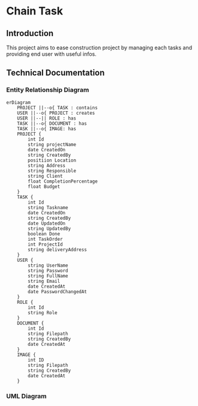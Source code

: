 # Chain Task



## Introduction 

This project aims to ease construction project by managing each tasks and providing end user with useful infos.

## Technical Documentation

### Entity Relationship Diagram

```mermaid
erDiagram
    PROJECT ||--o{ TASK : contains
    USER ||--o{ PROJECT : creates
    USER ||--|| ROLE : has
    TASK ||--o{ DOCUMENT : has
    TASK ||--o{ IMAGE: has
    PROJECT {
        int Id
        string projectName
        date CreatedOn
        string CreatedBy
        positiion Location
        string Address
        string Responsible
        string Client
        float CompletionPercentage
        float Budget
    }
    TASK {
        int Id
        string Taskname
        date CreatedOn
        string CreatedBy
        date UpdatedOn
        string UpdatedBy
        boolean Done
        int TaskOrder
        int ProjectId
        string deliveryAddress
    }
    USER {
        string UserName
        string Password
        string FullName
        string Email
        date CreatedAt
        date PasswordChangedAt
    }
    ROLE {
        int Id
        string Role
    }
    DOCUMENT {
        int Id
        string Filepath
        string CreatedBy 
        date CreatedAt 
    }
    IMAGE {
        int ID
        string Filepath
        string CreatedBy 
        date CreatedAt 
    }
```

### UML Diagram 

